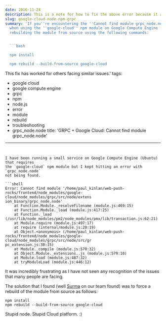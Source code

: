 ```yaml
---
date: 2016-11-24
description: This is a note for how to fix the above error because it annoyed me!
slug: google-cloud-node-npm-grpc
summary: 'If you''re encountering the ''Cannot find module grpc_node.node'' error
  when using the ''google-cloud'' npm module on Google Compute Engine (Ubuntu), try
  rebuilding the module from source using the following commands:


  ```bash

  npm install

  npm rebuild --build-from-source google-cloud

  ```


  This fix has worked for others facing similar issues.'
tags:
- google cloud
- google compute engine
- grpc
- npm
- node.js
- error
- module
- rebuild
- troubleshooting
- grpc_node.node
title: 'GRPC + Google Cloud: Cannot find module grpc_node.node'

---
```


I have been running a small service on Google Compute Engine (Ubuntu) that requires
the `google-cloud` npm module but I kept hitting an error with `grpc_node.node`
not being found.

```shell
Error: Cannot find module '/home/paul_kinlan/web-push-rocks/frontend/node_modules/google-cloud/node_modules/grpc/src/node/extens
ion_binary/grpc_node.node'
    at Function.Module._resolveFilename (module.js:469:15)
    at Function.Module._load (module.js:417:25)
    at Function._load (/usr/lib/node_modules/pm2/node_modules/pmx/lib/transaction.js:62:21)
    at Module.require (module.js:497:17)
    at require (internal/module.js:20:19)
    at Object.<anonymous> (/home/paul_kinlan/web-push-rocks/frontend/node_modules/google-cloud/node_modules/grpc/src/node/src/gr
pc_extension.js:38:15)
    at Module._compile (module.js:570:32)
    at Object.Module._extensions..js (module.js:579:10)
    at Module.load (module.js:487:32)
    at tryModuleLoad (module.js:446:12)
```

It was incredibly frustrating as I have not seen any recognition of the issues
that many people are facing.

The solution that I found (well [Surma](https://dassur.ma/) on our team found)
was to force a rebuild of the module from source as follows:

```shell
npm install
npm rebuild --build-from-source google-cloud
```

Stupid node. Stupid Cloud platform.  :)
